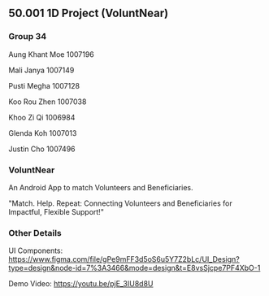 ## 50.001 1D Project (VoluntNear)

### Group 34

Aung Khant Moe  1007196

Mali Janya 1007149

Pusti Megha 1007128

Koo Rou Zhen 1007038

Khoo Zi Qi 1006984

Glenda Koh 1007013

Justin Cho 1007496

### VoluntNear 

An Android App to match Volunteers and Beneficiaries. 

"Match. Help. Repeat: Connecting Volunteers and Beneficiaries for Impactful, Flexible Support!"

### Other Details

UI Components:  https://www.figma.com/file/gPe9mFF3d5oS6u5Y7Z2bLc/UI_Design?type=design&node-id=7%3A3466&mode=design&t=E8vsSjcpe7PF4XbO-1

Demo Video: https://youtu.be/pjE_3IU8d8U
